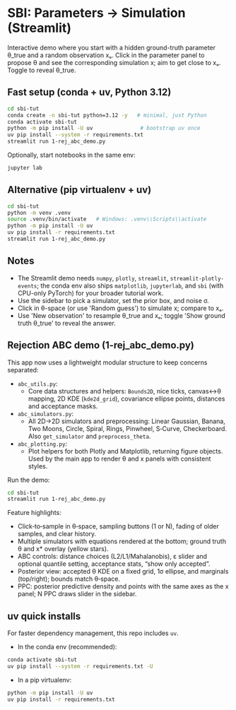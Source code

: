 # SBI: Parameters → Simulation (Streamlit)

Interactive demo where you start with a hidden ground-truth parameter θ_true and a random observation xₒ. Click in the parameter panel to propose θ and see the corresponding simulation x; aim to get close to xₒ. Toggle to reveal θ_true.

## Fast setup (conda + uv, Python 3.12)

```bash
cd sbi-tut
conda create -n sbi-tut python=3.12 -y   # minimal, just Python
conda activate sbi-tut
python -m pip install -U uv               # bootstrap uv once
uv pip install --system -r requirements.txt
streamlit run 1-rej_abc_demo.py
```

Optionally, start notebooks in the same env:

```bash
jupyter lab
```

## Alternative (pip virtualenv + uv)

```bash
cd sbi-tut
python -m venv .venv
source .venv/bin/activate   # Windows: .venv\\Scripts\\activate
python -m pip install -U uv
uv pip install -r requirements.txt
streamlit run 1-rej_abc_demo.py
```

## Notes

- The Streamlit demo needs `numpy`, `plotly`, `streamlit`, `streamlit-plotly-events`; the conda env also ships
  `matplotlib`, `jupyterlab`, and `sbi` (with CPU-only PyTorch) for your broader tutorial work.
- Use the sidebar to pick a simulator, set the prior box, and noise σ.
- Click in θ-space (or use 'Random guess') to simulate x; compare to xₒ.
- Use 'New observation' to resample θ_true and xₒ; toggle 'Show ground truth θ_true' to reveal the answer.

## Rejection ABC demo (1-rej_abc_demo.py)

This app now uses a lightweight modular structure to keep concerns separated:

- `abc_utils.py`:
  - Core data structures and helpers: `Bounds2D`, nice ticks, canvas↔θ mapping, 2D KDE (`kde2d_grid`), covariance ellipse points, distances and acceptance masks.
- `abc_simulators.py`:
  - All 2D→2D simulators and preprocessing: Linear Gaussian, Banana, Two Moons, Circle, Spiral, Rings, Pinwheel, S‑Curve, Checkerboard. Also `get_simulator` and `preprocess_theta`.
- `abc_plotting.py`:
  - Plot helpers for both Plotly and Matplotlib, returning figure objects. Used by the main app to render θ and x panels with consistent styles.

Run the demo:

```bash
cd sbi-tut
streamlit run 1-rej_abc_demo.py
```

Feature highlights:
- Click‑to‑sample in θ‑space, sampling buttons (1 or N), fading of older samples, and clear history.
- Multiple simulators with equations rendered at the bottom; ground truth θ and x* overlay (yellow stars).
- ABC controls: distance choices (L2/L1/Mahalanobis), ε slider and optional quantile setting, acceptance stats, “show only accepted”.
- Posterior view: accepted θ KDE on a fixed grid, 1σ ellipse, and marginals (top/right); bounds match θ‑space.
- PPC: posterior predictive density and points with the same axes as the x panel; N PPC draws slider in the sidebar.

## uv quick installs

For faster dependency management, this repo includes `uv`.

- In the conda env (recommended):

```bash
conda activate sbi-tut
uv pip install --system -r requirements.txt -U
```

- In a pip virtualenv:

```bash
python -m pip install -U uv
uv pip install -r requirements.txt
```

